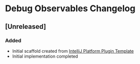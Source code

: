 <!-- Keep a Changelog guide -> https://keepachangelog.com -->

# Debug Observables Changelog

## [Unreleased]
### Added
- Initial scaffold created from [IntelliJ Platform Plugin Template](https://github.com/JetBrains/intellij-platform-plugin-template)
- Initial implementation completed
